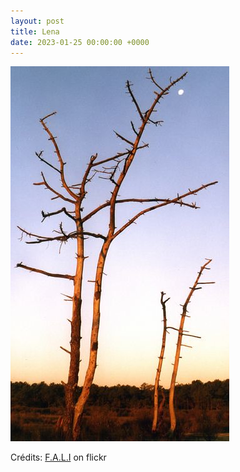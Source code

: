 ```yaml
---
layout: post
title: Lena
date: 2023-01-25 00:00:00 +0000
---
```


![Lena](/images/2023-01-25.jpg)

Crédits: [F.A.L.I](https://www.flickr.com/people/26384010@N03/) on flickr
